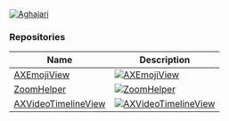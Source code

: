<a href="https://github.com/Aghajari">
  <img align="center" src="https://github-readme-stats.vercel.app/api?username=Aghajari&show_icons=true&line_height=27&count_private=false&title_color=82ADD9&text_color=c9cacc&icon_color=82ADD9&bg_color=30,1E2632,232D3A&hide=contribs,prs" alt="Aghajari" />
</a>

### Repositories
|Name|Description|
| ------------------------------------------------------------ | ------------------------------------------------------------ |
| [AXEmojiView](https://github.com/Aghajari/AXEmojiView)           |<a href="https://github.com/Aghajari/AXEmojiView"><img align="center" src="https://github-readme-stats.vercel.app/api/pin?username=aghajari&repo=AXEmojiView" alt="AXEmojiView" /></a>|
| [ZoomHelper](https://github.com/Aghajari/ZoomHelper)           |<a href="https://github.com/Aghajari/ZoomHelper"><img align="center" src="https://github-readme-stats.vercel.app/api/pin?username=aghajari&repo=ZoomHelper" alt="ZoomHelper" /></a>|
| [AXVideoTimelineView](https://github.com/Aghajari/AXVideoTimelineView)           |<a href="https://github.com/Aghajari/AXVideoTimelineView"><img align="center" src="https://github-readme-stats.vercel.app/api/pin?username=aghajari&repo=AXVideoTimelineView" alt="AXVideoTimelineView" /></a>|


<!--
- 🔭 I’m currently working on ...
- 🌱 I’m currently learning ...
- 👯 I’m looking to collaborate on ...
- 🤔 I’m looking for help with ...
- 💬 Ask me about ...
- 📫 How to reach me: ...
- 😄 Pronouns: ...
- ⚡ Fun fact: ...
-->
